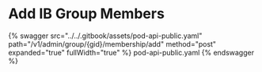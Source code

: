 # Add IB Group Members

{% swagger src="../../.gitbook/assets/pod-api-public.yaml" path="/v1/admin/group/{gid}/membership/add" method="post" expanded="true" fullWidth="true" %} pod-api-public.yaml {% endswagger %}
